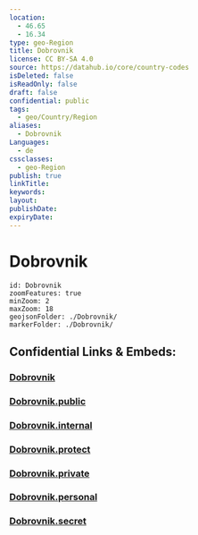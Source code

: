 ```yaml
---
location:
  - 46.65
  - 16.34
type: geo-Region
title: Dobrovnik
license: CC BY-SA 4.0
source: https://datahub.io/core/country-codes
isDeleted: false
isReadOnly: false
draft: false
confidential: public
tags:
  - geo/Country/Region
aliases:
  - Dobrovnik
Languages:
  - de
cssclasses:
  - geo-Region
publish: true
linkTitle:
keywords:
layout:
publishDate:
expiryDate:
---
```


# Dobrovnik

```leaflet
id: Dobrovnik
zoomFeatures: true 
minZoom: 2 
maxZoom: 18
geojsonFolder: ./Dobrovnik/
markerFolder: ./Dobrovnik/
```


## Confidential Links & Embeds: 

### [Dobrovnik](/_Standards/Earth/Continent/Europe/Europe~Central/Slovenia/Regions~Slovenia/Pomurska/counties~Pomurska/Dobrovnik.md) 

### [Dobrovnik.public](/_public/Earth/Continent/Europe/Europe~Central/Slovenia/Regions~Slovenia/Pomurska/counties~Pomurska/Dobrovnik.public.md) 

### [Dobrovnik.internal](/_internal/Earth/Continent/Europe/Europe~Central/Slovenia/Regions~Slovenia/Pomurska/counties~Pomurska/Dobrovnik.internal.md) 

### [Dobrovnik.protect](/_protect/Earth/Continent/Europe/Europe~Central/Slovenia/Regions~Slovenia/Pomurska/counties~Pomurska/Dobrovnik.protect.md) 

### [Dobrovnik.private](/_private/Earth/Continent/Europe/Europe~Central/Slovenia/Regions~Slovenia/Pomurska/counties~Pomurska/Dobrovnik.private.md) 

### [Dobrovnik.personal](/_personal/Earth/Continent/Europe/Europe~Central/Slovenia/Regions~Slovenia/Pomurska/counties~Pomurska/Dobrovnik.personal.md) 

### [Dobrovnik.secret](/_secret/Earth/Continent/Europe/Europe~Central/Slovenia/Regions~Slovenia/Pomurska/counties~Pomurska/Dobrovnik.secret.md)


